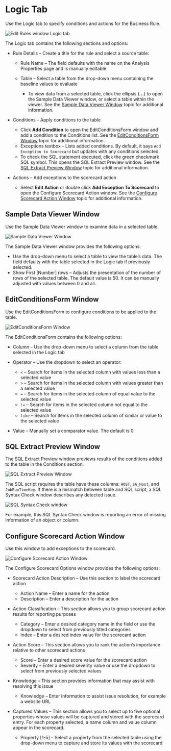 # Logic Tab

Use the Logic tab to specify conditions and actions for the Business Rule.

![Edit Rules window Logic tab](../../../../../../static/img/product_docs/accessanalyzer/admin/analysis/businessrules/logic.webp)

The Logic tab contains the following sections and options:

- Rule Details – Create a title for the rule and select a source table:

    - Rule Name – The field defaults with the name on the Analysis Properties page and is manually
      editable
    - Table – Select a table from the drop-down menu containing the baseline values to evaluate

        - To view data from a selected table, click the ellipsis (**…**) to open the Sample Data
          Viewer window, or select a table within the viewer. See the
          [Sample Data Viewer Window](#sample-data-viewer-window) topic for additional information.

- Conditions – Apply conditions to the table

    - Click **Add Condition** to open the EditConditionsForm window and add a condition to the
      Conditions list. See the [EditConditionsForm Window](#editconditionsform-window) topic for
      additional information.
    - Exceptions textbox – Lists added conditions. By default, it says `Add Exception to Scorecard`
      but updates with any conditions selected.
    - To check the SQL statement executed, click the green checkmark SQL symbol. This opens the SQL
      Extract Preview window. See the
      [SQL Extract Preview Window](#sql-extract-preview-window) topic for additional information.

- Actions – Add exceptions to the scorecard action

    - Select **Edit Action** or double click **Add Exception To Scorecard** to open the Configure
      Scorecard Action window. See the
      [Configure Scorecard Action Window](#configure-scorecard-action-window) topic for additional
      information.

## Sample Data Viewer Window

Use the Sample Data Viewer window to examine data in a selected table.

![Sample Data Viewer Window](../../../../../../static/img/product_docs/accessanalyzer/admin/analysis/businessrules/sampledataviewer.webp)

The Sample Data Viewer window provides the following options:

- Use the drop-down menu to select a table to view the table’s data. The field defaults with the
  table selected in the Logic tab if previously selected.
- Show First [Number] rows – Adjusts the presentation of the number of rows of the selected table.
  The default value is 50. It can be manually adjusted with values between 0 and all.

## EditConditionsForm Window

Use the EditConditionsForm to configure conditions to be applied to the table.

![EditConditionsForm Window](../../../../../../static/img/product_docs/accessanalyzer/admin/analysis/businessrules/editconditionsform.webp)

The EditConditionsForm contains the following options:

- Column – Use the drop-down menu to select a column from the table selected in the Logic tab
- Operator – Use the dropdown to select an operator:

    - `<` – Search for items in the selected column with values less than a selected value
    - `>` – Search for items in the selected column with values greater than a selected value
    - `=` – Search for items in the selected column of equal value to the selected value
    - `!=` – Search for items in the selected column not equal to the selected value
    - `like` – Search for items in the selected column of similar or value to the selected value

- Value – Manually set a comparator value. The default is 0.

## SQL Extract Preview Window

The SQL Extract Preview window previews results of the conditions added to the table in the
Conditions section.

![SQL Extract Preview Window](../../../../../../static/img/product_docs/accessanalyzer/admin/analysis/businessrules/sqlextractpreviewwindow.webp)

The SQL script requires the table have these columns: `HOST`, `SA_Host`, and `JobRunTimeKey`. If
there is a mismatch between table and SQL script, a SQL Syntax Check window describes any detected
issue.

![SQL Syntax Check window](../../../../../../static/img/product_docs/accessanalyzer/admin/analysis/businessrules/sqlsyntaxcheck.webp)

For example, this SQL Syntax Check window is reporting an error of missing information of an object
or column.

## Configure Scorecard Action Window

Use this window to add exceptions to the scorecard.

![Configure Scorecard Action Window](../../../../../../static/img/product_docs/accessanalyzer/admin/analysis/businessrules/configurescorecardaction.webp)

The Configure Scorecard Options window provides the following options:

- Scorecard Action Description – Use this section to label the scorecard action

    - Action Name – Enter a name for the action
    - Description – Enter a description for the action

- Action Classification – This section allows you to group scorecard action results for reporting
  purposes

    - Category – Enter a desired category name in the field or use the dropdown to select from
      previously titled categories
    - Index – Enter a desired index value for the scorecard action

- Action Score – This section allows you to rank the action’s importance relative to other scorecard
  actions

    - Score – Enter a desired score value for the scorecard action
    - Severity – Enter a desired severity value or use the dropdown to select from previously
      selected values

- Knowledge – This section provides information that may assist with resolving this issue

    - Knowledge – Enter information to assist issue resolution, for example a website URL

- Captured Values – This section allows you to select up to five optional properties whose values
  will be captured and stored with the scorecard entry. For each property selected, a name column
  and value column appear in the scorecard.

    - Property [1-5] – Select a property from the selected table using the drop-down menu to capture
      and store its values with the scorecard
